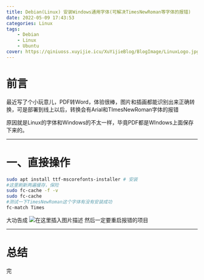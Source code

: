```yaml
---
title: Debian(Linux) 安装Windows通用字体(可解决TimesNewRoman等字体的报错)
date: 2022-05-09 17:43:53
categories: Linux
tags:
    - Debian
    - Linux
    - Ubuntu
cover: https://qiniuoss.xuyijie.icu/XuYijieBlog/BlogImage/LinuxLogo.jpg
---
```

# 前言
最近写了个小玩意儿，PDF转Word，体验很棒，图片和插画都能识别出来正确转换，可是部署到线上以后，转换会有Arial和TImesNewRoman字体的报错

原因就是Linux的字体和Windows的不太一样，毕竟PDF都是WIndows上面保存下来的。



---

# 一、直接操作

```bash
sudo apt install ttf-mscorefonts-installer # 安装
#这里刷新两遍缓存，保险
sudo fc-cache -f -v
sudo fc-cache
#测试一下TimesNewRoman这个字体有没有安装成功
fc-match Times
```
大功告成
![在这里插入图片描述](https://img-blog.csdnimg.cn/b24596b2bceb489a931a2d09ac0304a0.png)
然后一定要重启报错的项目



---

# 总结
完
